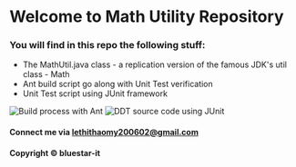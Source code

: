 # Welcome to Math Utility Repository

### You will find in this repo the following stuff:

* The MathUtil.java class - a replication version of the famous JDK's util class - Math
* Ant build script go along with Unit Test verification
* Unit Test script using JUnit framework 

![Build process with Ant]()
![DDT source code using JUnit]()

#### Connect me via lethithaomy200602@gmail.com

#### Copyright &#169; bluestar-it